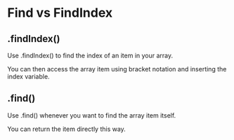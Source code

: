 # Find vs FindIndex

## .findIndex()

Use .findIndex() to find the index of an item in your array.

You can then access the array item using bracket notation and inserting the index variable.

## .find()

Use .find() whenever you want to find the array item itself.

You can return the item directly this way.
